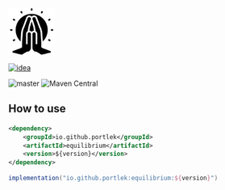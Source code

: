 <img src="logo/logo.svg" width="92px"/>

[![idea](https://www.elegantobjects.org/intellij-idea.svg)](https://www.jetbrains.com/idea/) 

![master](https://github.com/portlek/equilibrium/workflows/build/badge.svg)
![Maven Central](https://img.shields.io/maven-central/v/io.github.portlek/equilibrium?label=version)
## How to use
```xml
<dependency>
    <groupId>io.github.portlek</groupId>
    <artifactId>equilibrium</artifactId>
    <version>${version}</version>
</dependency>
```
```groovy
implementation("io.github.portlek:equilibrium:${version}")
```
